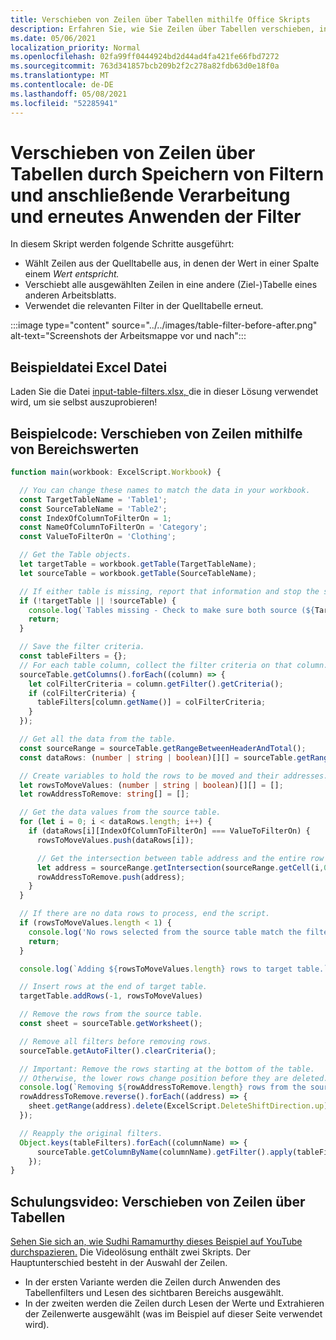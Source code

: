 ```yaml
---
title: Verschieben von Zeilen über Tabellen mithilfe Office Skripts
description: Erfahren Sie, wie Sie Zeilen über Tabellen verschieben, indem Sie Filter speichern und anschließend die Filter verarbeiten und erneut anwenden.
ms.date: 05/06/2021
localization_priority: Normal
ms.openlocfilehash: 02fa99ff0444924bd2d44ad4fa421fe66fbd7272
ms.sourcegitcommit: 763d341857bcb209b2f2c278a82fdb63d0e18f0a
ms.translationtype: MT
ms.contentlocale: de-DE
ms.lasthandoff: 05/08/2021
ms.locfileid: "52285941"
---
```

# <a name="move-rows-across-tables-by-saving-filters-then-processing-and-reapplying-the-filters"></a>Verschieben von Zeilen über Tabellen durch Speichern von Filtern und anschließende Verarbeitung und erneutes Anwenden der Filter

In diesem Skript werden folgende Schritte ausgeführt:

* Wählt Zeilen aus der Quelltabelle aus, in denen der Wert in einer Spalte einem _Wert entspricht._
* Verschiebt alle ausgewählten Zeilen in eine andere (Ziel-)Tabelle eines anderen Arbeitsblatts.
* Verwendet die relevanten Filter in der Quelltabelle erneut.

:::image type="content" source="../../images/table-filter-before-after.png" alt-text="Screenshots der Arbeitsmappe vor und nach":::

## <a name="sample-excel-file"></a>Beispieldatei Excel Datei

Laden Sie die Datei <a href="input-table-filters.xlsx">input-table-filters.xlsx, </a> die in dieser Lösung verwendet wird, um sie selbst auszuprobieren!

## <a name="sample-code-move-rows-using-range-values"></a>Beispielcode: Verschieben von Zeilen mithilfe von Bereichswerten

```TypeScript
function main(workbook: ExcelScript.Workbook) {

  // You can change these names to match the data in your workbook.
  const TargetTableName = 'Table1';
  const SourceTableName = 'Table2';
  const IndexOfColumnToFilterOn = 1;
  const NameOfColumnToFilterOn = 'Category';
  const ValueToFilterOn = 'Clothing';

  // Get the Table objects.
  let targetTable = workbook.getTable(TargetTableName);
  let sourceTable = workbook.getTable(SourceTableName);

  // If either table is missing, report that information and stop the script.
  if (!targetTable || !sourceTable) {
    console.log(`Tables missing - Check to make sure both source (${TargetTableName}) and target table (${SourceTableName}) are present before running the script. `);
    return;
  }

  // Save the filter criteria.
  const tableFilters = {};
  // For each table column, collect the filter criteria on that column.
  sourceTable.getColumns().forEach((column) => {
    let colFilterCriteria = column.getFilter().getCriteria();
    if (colFilterCriteria) {
      tableFilters[column.getName()] = colFilterCriteria;
    }
  });

  // Get all the data from the table.
  const sourceRange = sourceTable.getRangeBetweenHeaderAndTotal();
  const dataRows: (number | string | boolean)[][] = sourceTable.getRangeBetweenHeaderAndTotal().getValues();

  // Create variables to hold the rows to be moved and their addresses.
  let rowsToMoveValues: (number | string | boolean)[][] = [];
  let rowAddressToRemove: string[] = [];

  // Get the data values from the source table.
  for (let i = 0; i < dataRows.length; i++) { 
    if (dataRows[i][IndexOfColumnToFilterOn] === ValueToFilterOn) {
      rowsToMoveValues.push(dataRows[i]);

      // Get the intersection between table address and the entire row where we found the match. This provides the address of the range to remove.
      let address = sourceRange.getIntersection(sourceRange.getCell(i,0).getEntireRow()).getAddress();
      rowAddressToRemove.push(address);
    }
  }

  // If there are no data rows to process, end the script.
  if (rowsToMoveValues.length < 1) {
    console.log('No rows selected from the source table match the filter criteria.');
    return;
  }

  console.log(`Adding ${rowsToMoveValues.length} rows to target table.`);

  // Insert rows at the end of target table.
  targetTable.addRows(-1, rowsToMoveValues)

  // Remove the rows from the source table.
  const sheet = sourceTable.getWorksheet();

  // Remove all filters before removing rows.
  sourceTable.getAutoFilter().clearCriteria();

  // Important: Remove the rows starting at the bottom of the table.
  // Otherwise, the lower rows change position before they are deleted.
  console.log(`Removing ${rowAddressToRemove.length} rows from the source table.`);
  rowAddressToRemove.reverse().forEach((address) => {
    sheet.getRange(address).delete(ExcelScript.DeleteShiftDirection.up);
  });

  // Reapply the original filters. 
  Object.keys(tableFilters).forEach((columnName) => {
      sourceTable.getColumnByName(columnName).getFilter().apply(tableFilters[columnName]);
    });
}
```

## <a name="training-video-move-rows-across-tables"></a>Schulungsvideo: Verschieben von Zeilen über Tabellen

[Sehen Sie sich an, wie Sudhi Ramamurthy dieses Beispiel auf YouTube durchspazieren.](https://youtu.be/_3t3Pk4i2L0) Die Videolösung enthält zwei Skripts. Der Hauptunterschied besteht in der Auswahl der Zeilen.

* In der ersten Variante werden die Zeilen durch Anwenden des Tabellenfilters und Lesen des sichtbaren Bereichs ausgewählt.
* In der zweiten werden die Zeilen durch Lesen der Werte und Extrahieren der Zeilenwerte ausgewählt (was im Beispiel auf dieser Seite verwendet wird).
